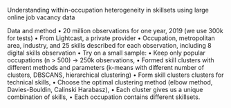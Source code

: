 Understanding within-occupation heterogeneity in skillsets using large online job vacancy data

Data and method
 • 20 million observations for one year, 2019 (we use 300k for tests)
 • From Lightcast, a private provider
 • Occupation, metropolitan area, industry, and 25 skills described for each 
observation, including 8 digital skills observation
 • Try on a small sample:
 • Keep only popular occupations (n > 500) → 250k observations,
 • Formed skill clusters with different methods and parameters (k-means with different 
number of clusters, DBSCANS, hierarchical clustering)
 • Form skill clusters clusters for technical skills,
 • Choose the optimal clustering method (elbow method, Davies-Bouldin, Calinski
Harabasz),
 • Each cluster gives us a unique combination of skills,
 • Each occupation contains different skillsets.

